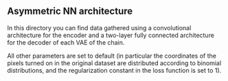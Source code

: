 ## Asymmetric NN architecture

In this directory you can find data gathered using a 
convolutional architecture for the encoder and a two-layer
fully connected architecture for the decoder of each VAE 
of the chain.

All other parameters are set to default (in particular the 
coordinates of the pixels turned on in the original dataset are 
distributed according to binomial distributions, and the 
regularization constant in the loss function is set to 1).
